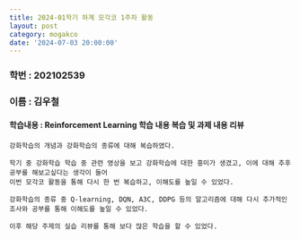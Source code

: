 ```yaml
---
title: 2024-01학기 하계 모각코 1주차 활동
layout: post
category: mogakco
date: '2024-07-03 20:00:00'
---
```


### 학번 : 202102539
### 이름 : 김우철

#### 학습내용 : Reinforcement Learning 학습 내용 복습 및 과제 내용 리뷰


```phython
강화학습의 개념과 강화학습의 종류에 대해 복습하였다.

학기 중 강화학습 학습 중 관련 영상을 보고 강화학습에 대한 흥미가 생겼고, 이에 대해 추후 공부를 해보고싶다는 생각이 들어
이번 모각코 활동을 통해 다시 한 번 복습하고, 이해도를 높일 수 있었다.

강화학습의 종류 중 Q-learning, DQN, A3C, DDPG 등의 알고리즘에 대해 다시 추가적인 조사와 공부를 통해 이해도를 높일 수 있었다.

이후 해당 주제의 실습 리뷰를 통해 보다 많은 학습을 할 수 있었다.
```
